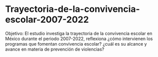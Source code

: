 # Trayectoria-de-la-convivencia-escolar-2007-2022
Objetivo: El estudio investiga la trayectoria de la convivencia escolar en México durante el periodo 2007-2022, reflexiona ¿cómo intervienen los programas que fomentan convivencia escolar? ¿cuál es su alcance y avance en materia de prevención de violencias? 

